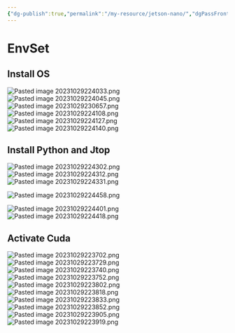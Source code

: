```yaml
---
{"dg-publish":true,"permalink":"/my-resource/jetson-nano/","dgPassFrontmatter":true,"created":"2023-12-13T17:50:08.583+09:00","updated":"2023-12-14T17:26:37.679+09:00"}
---
```



# EnvSet
## Install OS
![Pasted image 20231029224033.png](/img/user/AttachedFile/Pasted%20image%2020231029224033.png)
![Pasted image 20231029224045.png](/img/user/AttachedFile/Pasted%20image%2020231029224045.png)
![Pasted image 20231029230657.png](/img/user/AttachedFile/Pasted%20image%2020231029230657.png)
![Pasted image 20231029224108.png](/img/user/AttachedFile/Pasted%20image%2020231029224108.png)
![Pasted image 20231029224127.png](/img/user/AttachedFile/Pasted%20image%2020231029224127.png)
![Pasted image 20231029224140.png](/img/user/AttachedFile/Pasted%20image%2020231029224140.png)

## Install Python and Jtop
![Pasted image 20231029224302.png](/img/user/AttachedFile/Pasted%20image%2020231029224302.png)
![Pasted image 20231029224312.png](/img/user/AttachedFile/Pasted%20image%2020231029224312.png)
![Pasted image 20231029224331.png](/img/user/AttachedFile/Pasted%20image%2020231029224331.png)

![Pasted image 20231029224458.png](/img/user/AttachedFile/Pasted%20image%2020231029224458.png)

![Pasted image 20231029224401.png](/img/user/AttachedFile/Pasted%20image%2020231029224401.png)
![Pasted image 20231029224418.png](/img/user/AttachedFile/Pasted%20image%2020231029224418.png)

## Activate Cuda
![Pasted image 20231029223702.png](/img/user/AttachedFile/Pasted%20image%2020231029223702.png)
![Pasted image 20231029223729.png](/img/user/AttachedFile/Pasted%20image%2020231029223729.png)
![Pasted image 20231029223740.png](/img/user/AttachedFile/Pasted%20image%2020231029223740.png)
![Pasted image 20231029223752.png](/img/user/AttachedFile/Pasted%20image%2020231029223752.png)![Pasted image 20231029223802.png](/img/user/AttachedFile/Pasted%20image%2020231029223802.png)
![Pasted image 20231029223818.png](/img/user/AttachedFile/Pasted%20image%2020231029223818.png)![Pasted image 20231029223833.png](/img/user/AttachedFile/Pasted%20image%2020231029223833.png)
![Pasted image 20231029223852.png](/img/user/AttachedFile/Pasted%20image%2020231029223852.png)
![Pasted image 20231029223905.png](/img/user/AttachedFile/Pasted%20image%2020231029223905.png)
![Pasted image 20231029223919.png](/img/user/AttachedFile/Pasted%20image%2020231029223919.png)